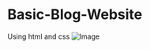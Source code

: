 # Basic-Blog-Website
Using html and css
![Image](https://github.com/user-attachments/assets/624b6f9d-77b6-401b-9116-580de7a76bf7)
